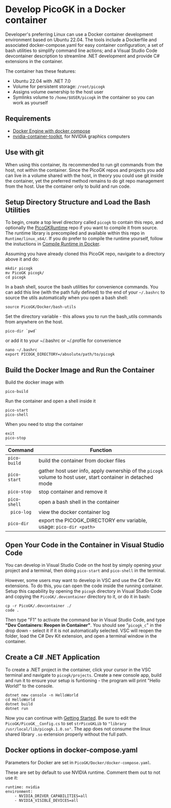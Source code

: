 # Develop PicoGK in a Docker container

Developer's preferring Linux can use a Docker container development environment based on Ubuntu 22.04.
The tools include a Dockerfile and associated docker-compose.yaml for easy container configuration; a set of
bash utilities to simplify command line actions; and a Visual Studio Code devcontainer description to streamline .NET development and provide C# extensions in the container.

The container has these features:
- Ubuntu 22.04 with .NET 7.0
- Volume for persistent storage: `/root/picogk`
- Assigns volume ownership to the host user
- Symlinks volume to `/home/$USER/picogk` in the container so you can work as yourself

## Requirements
- [Docker Engine with docker compose](https://docs.docker.com/engine/install/ubuntu/)
- [nvidia-container-toolkit](https://docs.nvidia.com/datacenter/cloud-native/container-toolkit/latest/install-guide.html), for NVIDIA graphics computers

## Use with git

When using this container, its recommended to run git commands from the host, not within the container.  Since the PicoGK repos and projects you add can live in a volume shared with the host, in theory you could use git inside the container, yet the preferred method remains to do git repo management from the host. Use the container only to build and run code.

## Setup Directory Structure and Load the Bash Utilities

To begin, create a top level directory called `picogk` to contain this repo, and optionally the [PicoGKRuntime](https://github.com/leap71/PicoGKRuntime) repo if you want to compile it from source.  The runtime library is precompiled and available within this repo in `Runtime/linux_x64/`.  If you do prefer to compile the runtime yourself, follow the instuctions in [Compile Runtime in Docker](CompileRuntimeInDocker.md).

Assuming you have already cloned this PicoGK repo, navigate to a directory above it and do:
```
mkdir picogk
mv PicoGK picogk/
cd picogk
```

In a bash shell, source the bash utilities for convenience commands.  You can add this line (with the path fully defined) to the end of your `~/.bashrc` to source the utils automatically when you open a bash shell:
```
source PicoGK/Docker/bash-utils
```

Set the directory variable - this allows you to run the bash_utils commands from anywhere on the host.
```
pico-dir `pwd`
```
or add it to your ~/.bashrc or ~/.profile for convenience 
```
nano ~/.bashrc
export PICOGK_DIRECTORY=/absolute/path/to/picogk
```

## Build the Docker Image and Run the Container

Build the docker image with
```
pico-build
```

Run the container and open a shell inside it
```
pico-start
pico-shell
```

When you need to stop the container
```
exit
pico-stop
```

| Command | Function |
| --- | --- |
| `pico-build` | build the container from docker files |
| `pico-start` | gather host user info, apply ownership of the `picogk` volume to host user, start container in detached mode |
| `pico-stop` | stop container and remove it |
| `pico-shell` | open a bash shell in the container |
| ` pico-log` | view the docker container log |
| `pico-dir` | export the PICOGK_DIRECTORY env variable, usage: `pico-dir <path>` |


## Open Your Code in the Container in Visual Studio Code

You can develop in Visual Studio Code on the host by simply opening your project and a terminal, then doing `pico-start` and `pico-shell` in the terminal.

However, some users may want to develop in VSC and use the C# Dev Kit extensions.  To do this, you can open the code inside the running container.  Setup this capability by opening the `picogk` directory in Visual Studio Code and copying the `PicoGK/.devcontainer` directory to it, or do it in bash:

```
cp -r PicoGK/.devcontainer ./
code .
```

Then type "F1" to activate the command bar in Visual Studio Code, and type **"Dev Containers: Reopen in Container"**.  You should see "`picogk_c`" in the drop down - select it if it is not automatically selected.  VSC will reopen the folder, load the C# Dev Kit extension, and open a terminal window in the container.

## Create a C# .NET Application

To create a .NET project in the container, click your cursor in the VSC terminal and navigate to `picogk/projects`.  Create a new console app, build and run it to ensure your setup is funtioning - the program will print "Hello World!" to the console.

```
dotnet new console -n HelloWorld
cd HelloWorld
dotnet build
dotnet run
```

Now you can continue with [Getting Started](../Documentation/README.md#your-first-picogk-app).  Be sure to edit the `PicoGK/PicoGK__Config.cs` to set `strPicoGKLib` to  `"library /usr/local/lib/picogk.1.0.so"`.  The app does not consume the linux shared library `.so` extension properly without the full path.

## Docker options in docker-compose.yaml

Parameters for Docker are set in `PicoGK/Docker/docker-compose.yaml`.

These are set by default to use NVIDIA runtime. Comment them out to not use it:
```
runtime: nvidia
environment:
    - NVIDIA_DRIVER_CAPABILITIES=all
    - NVIDIA_VISIBLE_DEVICES=all
```

